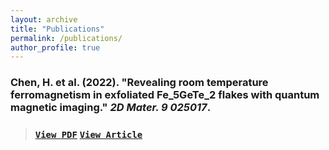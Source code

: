 ```yaml
---
layout: archive
title: "Publications"
permalink: /publications/
author_profile: true
---
```

### Chen, H. et al. (2022). &quot;Revealing room temperature ferromagnetism in exfoliated Fe_5GeTe_2 flakes with quantum magnetic imaging.&quot; <i>2D Mater. 9 025017</i>. 
> ### [`View PDF`](http://mmayako.github.io/files/revealing-room-temp.pdf)     [`View Article`](https://iopscience.iop.org/article/10.1088/2053-1583/ac57a9)

<!-- Van der Waals (vdW) material Fe5GeTe2, with its long-range ferromagnetic ordering near room temperature, has significant potential to become an enabling platform for implementing novel spintronic and quantum devices. To pave the way for applications, it is crucial to determine the magnetic properties when the thickness of Fe5GeTe2 reaches the few-layers regime. However, this is highly challenging due to the need for a characterization technique that is local, highly sensitive, artifact-free, and operational with minimal fabrication. Prior studies have indicated that Curie temperature T C can reach up to close to room temperature for exfoliated Fe5GeTe2 flakes, as measured via electrical transport; there is a need to validate these results with a measurement that reveals magnetism more directly. In this work, we investigate the magnetic properties of exfoliated thin flakes of vdW magnet Fe5GeTe2 via quantum magnetic imaging technique based on nitrogen vacancy centers in diamond. Through imaging the stray fields, we confirm room-temperature magnetic order in Fe5GeTe2 thin flakes with thickness down to 7 units cell. The stray field patterns and their response to magnetizing fields with different polarities is consistent with previously reported perpendicular easy-axis anisotropy. Furthermore, we perform imaging at different temperatures and determine the Curie temperature of the flakes at ≈300 K. These results provide the basis for realizing a room-temperature monolayer ferromagnet with Fe5GeTe2. This work also demonstrates that the imaging technique enables rapid screening of multiple flakes simultaneously as well as time-resolved imaging for monitoring time-dependent magnetic behaviors, thereby paving the way towards high throughput characterization of potential two-dimensional (2D) magnets near room temperature and providing critical insights into the evolution of domain behaviors in 2D magnets due to degradation. -->

